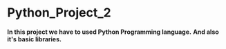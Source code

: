 # Python_Project_2
**In this project we have to used Python Programming language.**
**And also it's basic libraries.**

